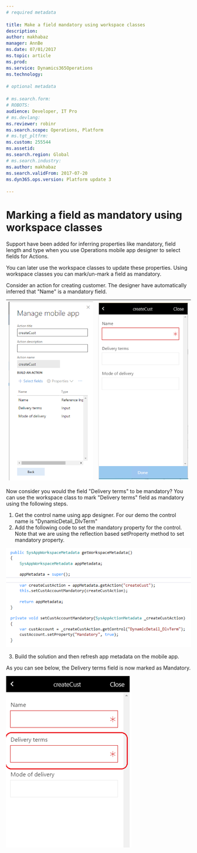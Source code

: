 ```yaml
---
# required metadata

title: Make a field mandatory using workspace classes
description: 
author: makhabaz
manager: AnnBe
ms.date: 07/01/2017
ms.topic: article
ms.prod: 
ms.service: Dynamics365Operations
ms.technology: 

# optional metadata

# ms.search.form: 
# ROBOTS: 
audience: Developer, IT Pro
# ms.devlang: 
ms.reviewer: robinr
ms.search.scope: Operations, Platform
# ms.tgt_pltfrm: 
ms.custom: 255544
ms.assetid: 
ms.search.region: Global
# ms.search.industry: 
ms.author: makhabaz
ms.search.validFrom: 2017-07-20
ms.dyn365.ops.version: Platform update 3

---
```



# Marking a field as mandatory using workspace classes
Support have been added for inferring properties like mandatory, field length and type when you use Operations mobile app designer to select fields for Actions.

You can later use the workspace classes to update these properties.
Using workspace classes you can mark/un-mark a field as mandatory.

Consider an action for creating customer. The designer have automatically inferred that "Name" is a mandatory field.

| ![alt text](media/workspace-api/MarkFieldAsMandatoryDesigner.png "Action showing fields")  | ![alt text](media/workspace-api/MarkFieldAsMandatoryAction.png "Action with mandatory field marked")|
|--|--|

Now consider you would the field "Delivery terms" to be mandatory?
You can use the workspace class to mark "Delivery terms" field as mandatory using the following steps.

1. Get the control name using app designer. For our demo the control name is "DynamicDetail_DlvTerm"
2. Add the following code to set the mandatory property for the control. Note that we are using the reflection based setProperty method to set mandatory property.

![alt text](media/workspace-api/MarkFieldAsMandatoryCode.png "Changes needed in workspace class")

3. Build the solution and then refresh app metadata on the mobile app.

As you can see below, the Delivery terms field is now marked as Mandatory.

![alt text](media/workspace-api/MarkFieldAsMandatoryFinal.png "Delivery terms field marked as mandatory")
